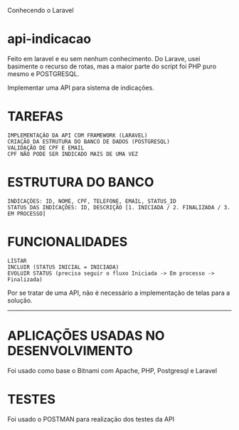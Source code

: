 Conhecendo o Laravel

# api-indicacao 
Feito em laravel e eu sem nenhum conhecimento. 
Do Larave, usei basimente o recurso de rotas, mas a maior parte do script foi PHP puro mesmo e POSTGRESQL.

Implementar uma API para sistema de indicações.
# TAREFAS
    IMPLEMENTAÇÃO DA API COM FRAMEWORK (LARAVEL)
    CRIAÇÃO DA ESTRUTURA DO BANCO DE DADOS (POSTGRESQL)
    VALIDAÇÃO DE CPF E EMAIL
    CPF NÃO PODE SER INDICADO MAIS DE UMA VEZ

# ESTRUTURA DO BANCO
    INDICAÇÕES: ID, NOME, CPF, TELEFONE, EMAIL, STATUS_ID
    STATUS DAS INDICAÇÕES: ID, DESCRIÇÃO [1. INICIADA / 2. FINALIZADA / 3. EM PROCESSO]

# FUNCIONALIDADES
    LISTAR 
    INCLUIR (STATUS INICIAL = INICIADA)
    EVOLUIR STATUS (precisa seguir o fluxo Iniciada -> Em processo -> Finalizada)

Por se tratar de uma API, não é necessário a implementação de telas para a solução.

-----
# APLICAÇÕES USADAS NO DESENVOLVIMENTO
  Foi usado como base o Bitnami com Apache, PHP, Postgresql e Laravel
# TESTES
   Foi usado o POSTMAN para realização dos testes da API

